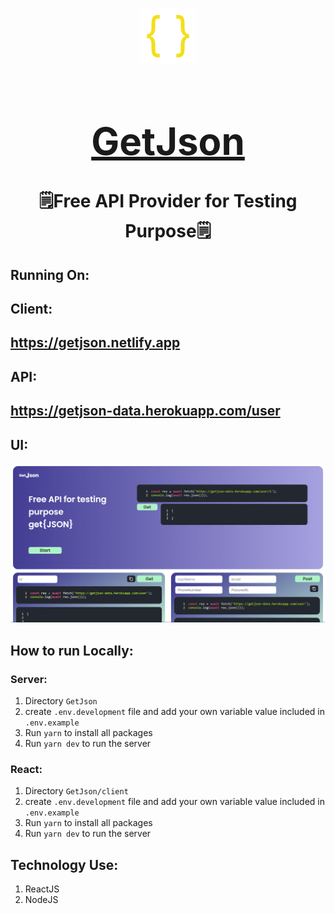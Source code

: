 <div align="center">

[<img src="./appicon.png" style="width:90px;" alt="app Icon"/><h1 style="font-size:60px; width:100%;">GetJson</h1>](./appicon.png)

# 🗒️Free API Provider for Testing Purpose🗒️

</div>

## Running On:
## Client:
[<h2>https://getjson.netlify.app</h2>](https://getjson.netlify.app)

## API:

[<h2>https://getjson-data.herokuapp.com/user</h2>](https://getjson-data.herokuapp.com/user)

## UI:
[<img src="interface/Home.png" alt="Home"></img>](interface/Home.png)

## How to run Locally:

### Server:
1. Directory `GetJson`
2. create `.env.development` file and add your own variable value included in `.env.example`
3. Run `yarn` to install all packages
4. Run `yarn dev` to run the server

### React:
1. Directory `GetJson/client`
2. create `.env.development` file and add your own variable value included in `.env.example`
3. Run `yarn` to install all packages
4. Run `yarn dev` to run the server


## Technology Use:
1. ReactJS
2. NodeJS
